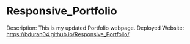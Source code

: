 # Responsive_Portfolio
Description: This is my updated Portfolio webpage. 
Deployed Website: https://bduran04.github.io/Responsive_Portfolio/
